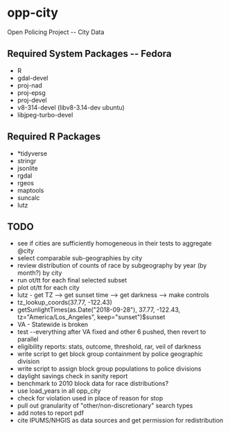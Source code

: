 # opp-city
Open Policing Project -- City Data

## Required System Packages -- Fedora
* R
* gdal-devel
* proj-nad
* proj-epsg
* proj-devel
* v8-314-devel (libv8-3.14-dev ubuntu)
* libjpeg-turbo-devel

## Required R Packages
* *tidyverse
* stringr
* jsonlite
* rgdal
* rgeos
* maptools
* suncalc
* lutz
  
## TODO
* see if cities are sufficiently homogeneous in their tests to aggregate @city 
* select comparable sub-geographies by city 
* review distribution of counts of race by subgeography by year (by month?) by city
* run ot/tt for each final selected subset
* plot ot/tt for each city
* lutz - get TZ --> get sunset time --> get darkness --> make controls
* tz_lookup_coords(37.77, -122.43)
* getSunlightTimes(as.Date("2018-09-28"), 37.77, -122.43, tz="America/Los_Angeles", keep="sunset")$sunset 
* VA - Statewide is broken
* test --everything after VA fixed and other 6 pushed, then revert to parallel 
* eligibility reports: stats, outcome, threshold, rar, veil of darkness
* write script to get block group containment by police geographic division
* write script to assign block group populations to police divisions
* daylight savings check in sanity report
* benchmark to 2010 block data for race distributions?
* use load_years in all opp_city
* check for violation used in place of reason for stop
* pull out granularity of "other/non-discretionary" search types
* add notes to report pdf
* cite IPUMS/NHGIS as data sources and get permission for redistribution

